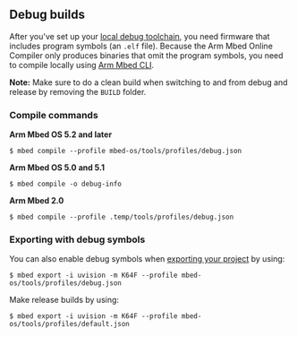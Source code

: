 <h2 id="debug-builds-cli">Debug builds</h2>

After you've set up your <a href="/docs/v5.7/tools/toolchain-profiles.html" target="_blank">local debug toolchain</a>, you need firmware that includes program symbols (an `.elf` file). Because the Arm Mbed Online Compiler only produces binaries that omit the program symbols, you need to compile locally using <a href="/docs/v5.7/tools/arm-mbed-cli.html" target="_blank">Arm Mbed CLI</a>.

<span class="notes">**Note:** Make sure to do a clean build when switching to and from debug and release by removing the `BUILD` folder.</span>

### Compile commands

**Arm Mbed OS 5.2 and later**

```
$ mbed compile --profile mbed-os/tools/profiles/debug.json
```

**Arm Mbed OS 5.0 and 5.1**

```
$ mbed compile -o debug-info
```

**Arm Mbed 2.0**

```
$ mbed compile --profile .temp/tools/profiles/debug.json
```

### Exporting with debug symbols

You can also enable debug symbols when <a href="/docs/v5.7/tools/exporting.html" target="_blank">exporting your project</a> by using:

```
$ mbed export -i uvision -m K64F --profile mbed-os/tools/profiles/debug.json
```

Make release builds by using:

```
$ mbed export -i uvision -m K64F --profile mbed-os/tools/profiles/default.json
```
